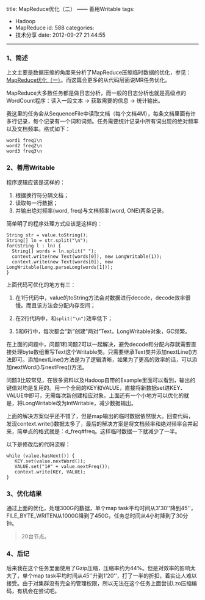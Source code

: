 title: MapReduce优化（二） —— 善用Writable
tags:
  - Hadoop
  - MapReduce
id: 588
categories:
  - 技术分享
date: 2012-09-27 21:44:55
---

### 1、简述

上文主要是数据压缩的角度来分析了MapReduce压缩临时数据的优化，参见：[MapReduce优化（一）](http://www.hongweiyi.com/2012/02/mapred-optimize/)。而这篇会更多的从代码层面说MR任务优化。

MapReduce大多数任务都是做日志分析，而一般的日志分析也就是高级点的WordCount程序：读入一段文本 -> 获取需要的信息 -> 统计输出。

<!--more-->  

我这里的任务会从SequenceFile中读取文档（每个文档4M），每条文档里面有许多行记录，每个记录有一个词和词频。任务需要统计记录中所有词出现的绝对频率以及文档频率。格式如下：   
```
word1 freq1\n
word2 freq2\n
word3 freq3\n
```

### 2、善用Writable

程序逻辑应该是这样的：

1. 根据换行符分隔文档；
2. 读取每一行数据；
3. 并输出绝对频率(word, freq)与文档频率(word, ONE)两条记录。

简单明了的程序处理方式应该是这样的：

```
String str = value.toString();
String[] ln = str.split("\n");
for(String l : ln) {
  String[] words = ln.split(" ");
  context.write(new Text(words[0]), new LongWritable(1));
  context.write(new Text(words[0]), new LongWritable(Long.parseLong(words[1]));
}
```

上面代码可优化的地方有三：

1. 在1行代码中，value的toString方法会对数据进行decode，decode效率很慢。而且该方法会分配内存空间；

2. 在2行代码中，和`split("\n")`效率低下；

3. 5和6行中，每次都会“新”创建“两对”Text，LongWritable对象，GC频繁。

在上面的问题中，问题1和问题2可以一起解决，避免decode和分配内存就需要直接处理byte数组重写Text这个Writable类。只需要继承Text类并添加nextLine()方法即可。添加nextLine()方法是为了逻辑清晰，如果为了更高的效率的话，可以添加nextWord()与nextFreq()方法。

问题3比较常见，在很多资料以及Hadoop自带的Example里面可以看到，输出的键值对均是复用的。用一个全局的KEY和VALUE，直接将新数据set进KEY、VALUE中即可，无需每次新创建相应对象。上面还有一个小地方可以优化的就是，将LongWritable改为IntWritable，减少数据输出。

上面的解决方案似乎还不错了，但是map输出的临时数据依然很大。回查代码，发现context.write()数据太多了，最后的解决方案是将文档频率和绝对频率合并起来，简单点的格式就是：d_freq#freq。这样临时数据一下就减少了一半。

以下是修改后的代码流程：

```
while (value.hasNext()) {
   KEY.set(value.nextWord());
   VALUE.set("1#" + value.nextFreq());
   context.write(KEY, VALUE);
}
```

### 3、优化结果

通过上面的优化，处理300G的数据，单个map task平均时间从3'30''降到45''，FILE_BYTE_WRITEN从1000G降到了450G，任务总时间从4小时降到了30分钟。

> 20台节点。

### 4、后记

后来我在这个任务里面使用了Gzip压缩，压缩率约为44%。但是对效率的影响太大了，单个map task平均时间从45''升到1'20''，打了一半的折扣，着实让人难以接受。由于对集群没有完全的管理权限，所以无法在这个任务上面尝试Lzo压缩编码，有机会在尝试吧。
